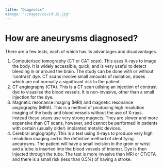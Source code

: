 ```yaml
---
title: "Diagnosis"
#image: "/images/covid-19.jpg"
---
```


# How are aneurysms diagnosed?

There are a few tests, each of which has its advantages and disadvantages.



1. Computerised tomography (CT or CAT scan). This uses X-rays to image the body. It is widely accessible, quick, and is very useful to detect bleeding in or around the brain. The study can be done with or without 'contrast' dye. CT scans involve small amounts of radiation, doses which are not normally a significant risk to the patient.
2. CT angiography (CTA). This is a CT scan utilsing an injection of contrast dye to visualise the blood vessels. It is non-invasive, other than a small injection for the dye. 
3. Magnetic resonance imaging (MRI) and magnetic resonance angiography (MRA). This is a method of producing high resolution imaging of the body and blood vessels without the use of X-rays. Instead these scans use very strong magnets. They are slower and more expensive than CT scans, however, and cannot be performed in patients with certain (usually older) implanted metallic devices.
4. Cerebral angiography. This is a test using X-rays to produce very high resolution imaging and is the definitive method of identifying aneurysms. The patient will have a small incision in the groin or wrist and a tube is inserted into the blood vessels of interest. Dye is then injected through the tube.  The test is more invasive than MRI or CT/CTA and there is a small risk (less than 0.5%) of having a stroke. 
